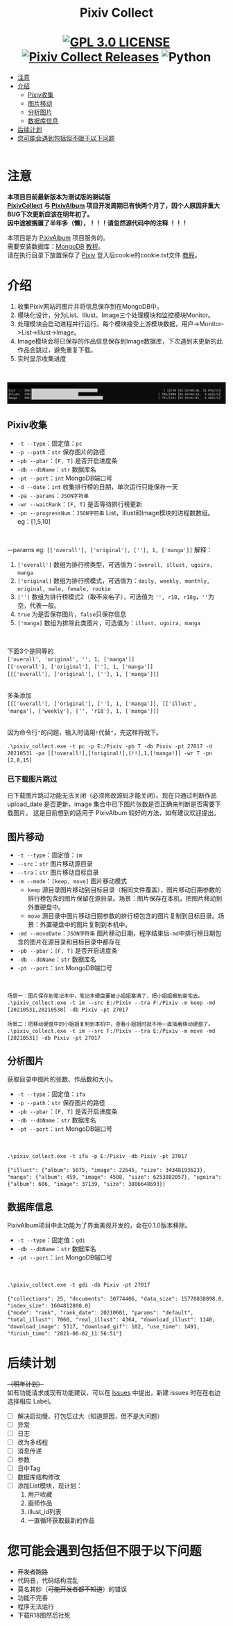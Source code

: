 <h1 align="center">
  Pixiv Collect
  <br>
  <br>
  <a href="/LICENSE"><img src="https://img.shields.io/badge/license-GPL%203.0-brightgreen.svg" alt="GPL 3.0 LICENSE"></a>
  <a href="/releases"><img src="https://img.shields.io/badge/release-v0.0.1-blue.svg" alt="Pixiv Collect Releases"></a>
  <img src="https://img.shields.io/badge/Python-3.8-lightgrey" alt="Python">
</h1>

- [注意](#注意)
- [介绍](#介绍)
  - [Pixiv收集](#Pixiv收集)
  - [图片移动](#图片移动)
  - [分析图片](#分析图片)
  - [数据库信息](#数据库信息)
- [后续计划](#后续计划)
- [您可能会遇到包括但不限于以下问题](#您可能会遇到包括但不限于以下问题)
<br><br>
  
# 注意

**本项目目前最新版本为测试版~~的测试版~~**<br>
**[PixivCollect](https://github.com/KAKETAKAGE/PixivCollect) 与 [PixivAlbum](https://github.com/KAKETAKAGE/PixivAlbum) 项目开发周期已有快两个月了，因个人原因非重大BUG下次更新应该在明年初了。**<br>
**因中途被搁置了半年多（懒），！！！请忽然源代码中的注释 ！！！**

本项目是为 [PixivAlbum](https://github.com/KAKETAKAGE/PixivAlbum) 项目服务的。<br>
需要安装数据库：[MongoDB](https://www.mongodb.com/try/download/community) [教程](/.github/docs/MongoDB.md)。<br>
请在执行目录下放置保存了 [Pixiv](https://www.pixiv.net/) 登入后cookie的cookie.txt文件 [教程](/.github/docs/Cookie.md)。


# 介绍

1. 收集Pixiv网站的图片并将信息保存到在MongoDB中。
2. 模块化设计，分为List、Illust、Image三个处理模块和监控模块Monitor。
3. 处理模块会启动进程并行运行。每个模块接受上游模块数据，用户->Monitor->List->Illust->Image。
4. Image模块会将已保存的作品信息保存到Image数据库，下次遇到未更新的此作品会跳过，避免重复下载。
5. 实时显示收集进度  
<br>

![进度条](https://raw.githubusercontent.com/KAKETAKAGE/PixivCollect/master/.github/imgs/py_tqdm.png)

## Pixiv收集

* `-t --type`：固定值：`pc`
* `-p --path`：`str` 保存图片的路径
* `-pb --pbar`：`[F, T]` 是否开启进度条
* `-db --dbName`：`str` 数据库名
* `-pt --port`：`int` MongoDB端口号
* `-d --date`：`int` 收集排行榜的日期，单次运行只能保存一天
* `-pa --params`：`JSON字符串`
* `-wr --waitRank`：`[F, T]` 是否等待排行榜更新
* `-pn --progressNum`：`JSON字符串` List，Illust和Image模块的进程数数组。eg：[1,5,10]  
<br>

--params eg: `[['overall'], ['original'], [''], 1, ['manga']]` 解释：
1. `['overall']` 数组为排行榜类型，可选值为：`overall, illust, ugoira, manga`
2. `['original]` 数组为排行榜模式，可选值为：`daily, weekly, monthly, original, male, female, rookie`
3. `['']` 数组为排行榜模式2（~~取不来名了~~），可选值为 `'', r18, r18g`，`''`为空，代表一般。
4. `true` 为是否保存图片，`false`只保存信息
5. `['manga]` 数组为排除此类图片，可选值为：`illust, ugoira, manga`  
<br>

下面3个是同等的<br>
`['overall', 'original', '', 1, ['manga']]` <br>
`[['overall'], ['original'], [''], 1, ['manga']]` <br>
`[[['overall'], ['original'], [''], 1, ['manga']]]`  
<br>

多条添加<br>
`[[['overall'], ['original'], [''], 1, ['manga']], [['illust', 'manga'], ['weekly'], ['', 'r18'], 1, ['manga']]]`  
<br>

因为命令行`"`的问题，输入时请用`!`代替`"`，先这样将就下。
```
.\pixiv_collect.exe -t pc -p E:/Pixiv -pb T -db Pixiv -pt 27017 -d 20210531 -pa [[!overall!],[!original!],[!!],1,[!manga!]] -wr T -pn [2,8,15]
```
### 已下载图片跳过
已下载图片跳过功能无法关闭（必须修改源码才能关闭）。现在只通过判断作品 upload_date 是否更新，image 集合中已下图片张数是否正确来判断是否需要下载图片。
这是目前想到的适用于 PixivAlbum 较好的方法，如有建议欢迎提出。


## 图片移动
* `-t --type`：固定值：`im`
* `--src`：`str` 图片移动源目录
* `--tra`：`str` 图片移动目标目录
* `-m --mode`：`[keep, move]` 图片移动模式
  * `keep` 源目录图片移动到目标目录（相同文件覆盖），图片移动日期参数的排行榜包含的图片保留在源目录。场景：图片保存在本机，把图片移动到外置硬盘中。
  * `move` 源目录中图片移动日期参数的排行榜包含的图片复制到目标目录。场景：外置硬盘中的图片复制到本机中。
* `-md --moveDate`：`JSON字符串` 图片移动日期，程序结束后`-md`中排行榜日期包含的图片在源目录和目标目录中都存在
* `-pb --pbar`：`[F, T]` 是否开启进度条
* `-db --dbName`：`str` 数据库名
* `-pt --port`：`int` MongoDB端口号  
<br>

```
场景一：图片保存到笔记本中，笔记本硬盘要被小姐姐塞满了，把小姐姐搬到豪宅去。
.\pixiv_collect.exe -t im --src E:/Pixiv --tra F:/Pixiv -m keep -md [20210531,20210530] -db Pixiv -pt 27017

场景二：把移动硬盘中的小姐姐复制到本机中，查看小姐姐时就不用一直插着移动硬盘了。
.\pixiv_collect.exe -t im --src F:/Pixiv --tra E:/Pixiv -m move -md [20210531] -db Pixiv -pt 27017
```

## 分析图片

获取目录中图片的张数、作品数和大小。

* `-t --type`：固定值：`ifa`
* `-p --path`：`str` 保存图片的路径
* `-pb --pbar`：`[F, T]` 是否开启进度条
* `-db --dbName`：`str` 数据库名
* `-pt --port`：`int` MongoDB端口号  
<br>

```
.\pixiv_collect.exe -t ifa -p E:/Pixiv -db Pixiv -pt 27017

{"illust": {"album": 5075, "image": 22645, "size": 34348193623}, "manga": {"album": 459, "image": 4508, "size": 6253882057}, "ugoira": {"album": 606, "image": 37139, "size": 3806648693}}
```

## 数据库信息

PixivAlbum项目中此功能为了界面美观开发的，会在0.1.0版本移除。

* `-t --type`：固定值：`gdi`
* `-db --dbName`：`str` 数据库名
* `-pt --port`：`int` MongoDB端口号  
<br>

```
.\pixiv_collect.exe -t gdi -db Pixiv -pt 27017

{"collections": 25, "documents": 30774406, "data_size": 15778838898.0, "index_size": 1604812800.0}
{"mode": "rank", "rank_date": 20210601, "params": "default", "total_illust": 7060, "real_illust": 4364, "download_illust": 1140, "download_image": 5317, "download_gif": 102, "use_time": 1491, "finish_time": "2021-06-02_11:56:51"}
```

# 后续计划
~~（明年计划）~~ <br>
如有功能请求或现有功能建议，可以在 [Issues](https://github.com/KAKETAKAGE/PixivCollect/issues) 中提出，新建 issues 时在在右边选择相应 Label。
- [ ] 解决启动慢、打包后过大（知道原因，但不是大问题）
- [ ] 异常
- [ ] 日志
- [ ] 改为多线程
- [ ] 消息传递
- [ ] 参数
- [ ] 日中Tag
- [ ] 数据库结构修改
- [ ] 添加List模块，现计划：
  1. 用户收藏
  2. 画师作品
  3. illust_id列表
  4. 一直循环获取最新的作品
  
# 您可能会遇到包括但不限于以下问题

* ~~开发者跑路~~
* 代码丑，代码结构混乱
* 莫名其妙（~~可能开发者都不知道~~）的错误
* 功能不完善
* 程序无法运行
* 下载R18图然后社死

